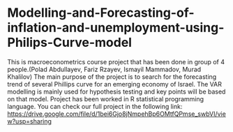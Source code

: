 # Modelling-and-Forecasting-of-inflation-and-unemployment-using-Philips-Curve-model
This is macroeconometrics course project that has been done in group of 4 people.(Polad Abdullayev, Fariz Rzayev, Ismayil Mammadov, Murad Khalilov)
The main purpose of the project is to search for the forecasting trend of several Phillips
curve for an emerging economy of Israel. The VAR modelling is mainly used for
hypothesis testing and key points will be based on that model. Project has been worked in R statistical programming language.
You can check our full project in the following link: https://drive.google.com/file/d/1bei6Gjo8jNmpehBp6OMtfQPmse_swbVI/view?usp=sharing
